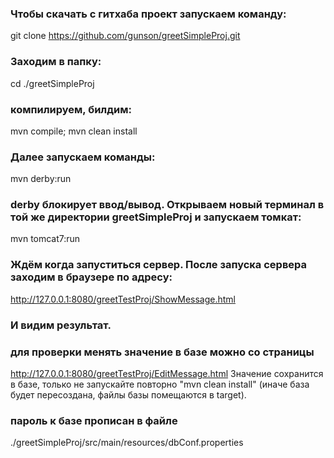### Чтобы скачать с гитхаба проект запускаем команду:
git clone https://github.com/gunson/greetSimpleProj.git

### Заходим в папку:
cd ./greetSimpleProj

### компилируем, билдим:
 mvn compile; 
 mvn clean install
 
### Далее запускаем команды:
 mvn derby:run

### derby блокирует ввод/вывод. Открываем новый терминал в той же директории greetSimpleProj и запускаем томкат:
mvn tomcat7:run

### Ждём когда запуститься сервер. После запуска сервера заходим в браузере по адресу:
http://127.0.0.1:8080/greetTestProj/ShowMessage.html
### И видим результат.

### для проверки менять значение в базе можно со страницы 
http://127.0.0.1:8080/greetTestProj/EditMessage.html
 Значение сохранится в базе, только не запускайте повторно "mvn clean install" (иначе база будет пересоздана, файлы базы помещаются в target).
### пароль к базе прописан в файле 
./greetSimpleProj/src/main/resources/dbConf.properties
